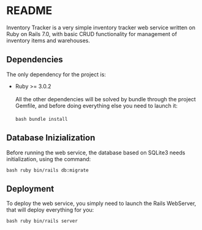 # README

Inventory Tracker is a very simple inventory tracker web service written on Ruby on Rails 7.0, with basic CRUD functionality for management of inventory items and warehouses.

## Dependencies
The only dependency for the project is:
* Ruby >= 3.0.2<br><br>
All the other dependencies will be solved by bundle through the project Gemfile, and before doing everything else you need to launch it:<br><br>
```bash bundle install```

## Database Inizialization
Before running the web service, the database based on SQLite3 needs initialization, using the command:<br>

```bash ruby bin/rails db:migrate```

## Deployment
To deploy the web service, you simply need to launch the Rails WebServer, that will deploy everything for you:

```bash ruby bin/rails server```